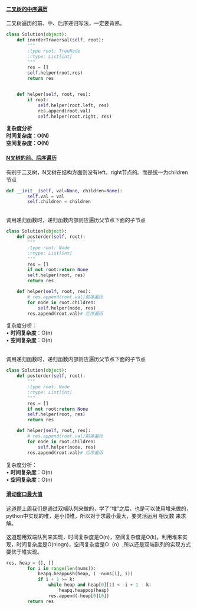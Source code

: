 <a name="SCzCV"></a>
#### [二叉树的中序遍历](https://leetcode-cn.com/problems/binary-tree-inorder-traversal/)
二叉树遍历的前、中、后序递归写法，一定要背熟。
```python
class Solution(object):
    def inorderTraversal(self, root):
        """
        :type root: TreeNode
        :rtype: List[int]
        """
        res = []
        self.helper(root,res)
        return res


    def helper(self, root, res):
        if root:
            self.helper(root.left, res)
            res.append(root.val)
            self.helper(root.right, res)
```
**复杂度分析**<br />**时间复杂度：O(N)**<br />**空间复杂度：O(N)**<br />


#### [N叉树的前、后序遍历](https://leetcode-cn.com/problems/n-ary-tree-postorder-traversal/)
有别于二叉树，N叉树在结构方面则没有left，right节点的。而是统一为children节点
```python
def __init__(self, val=None, children=None):
        self.val = val
        self.children = children
```

<br />调用递归函数时，递归函数内部则应遍历父节点下面的子节点
```python
class Solution(object):
    def postorder(self, root):
        """
        :type root: Node
        :rtype: List[int]
        """
        res = []
        if not root:return None
        self.helper(root, res)
        return res

    def helper(self, root, res):
        # res.append(root.val)前序遍历
        for node in root.children:
            self.helper(node, res)
        res.append(root.val)# 后序遍历
```
复杂度分析：<br />• **时间复杂度**：O(n)<br />• **空间复杂度**：O(n)<br />


<br />调用递归函数时，递归函数内部则应遍历父节点下面的子节点
```python
class Solution(object):
    def postorder(self, root):
        """
        :type root: Node
        :rtype: List[int]
        """
        res = []
        if not root:return None
        self.helper(root, res)
        return res

    def helper(self, root, res):
        # res.append(root.val)前序遍历
        for node in root.children:
            self.helper(node, res)
        res.append(root.val)# 后序遍历
```
复杂度分析：<br />• **时间复杂度**：O(n)<br />• **空间复杂度**：O(n)<br />


<a name="jR2wt"></a>
#### [滑动窗口最大值](https://leetcode-cn.com/problems/sliding-window-maximum/)
这道题上周我们是通过双端队列来做的，学了“堆”之后，也是可以使用堆来做的，python中实现的堆，是小顶堆，所以对于求最小最大，要灵活运用 相反数 来求解。<br />
<br />这道题用双端队列来实现，时间复杂度是O(n)，空间复杂度是O(k)，利用堆来实现，时间复杂度是O(nlogn)，空间复杂度是O（n）,所以还是双端队列的实现方式要优于堆实现。
```python
res, heap = [], []
		for i in range(len(nums)):
			heapq.heappush(heap, ( -nums[i], i))
			if i + 1 >= k:
				while heap and heap[0][1] <  i + 1 - k:
					heapq.heappop(heap)
				res.append(-heap[0][0])
		return res
```



